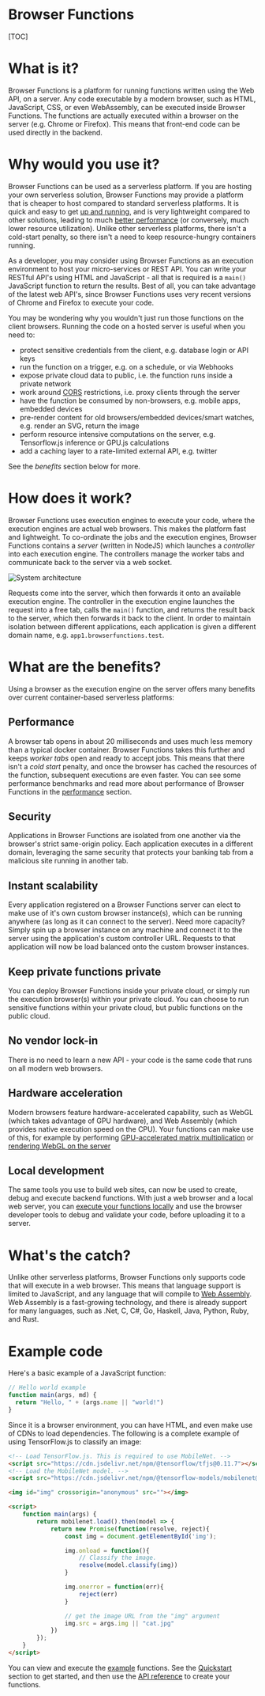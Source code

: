 Browser Functions
=======

[TOC]

# What is it?

Browser Functions is a platform for running functions written using the Web API, on a server. Any code executable by a modern browser, such as HTML, JavaScript, CSS, or even WebAssembly, can be executed inside Browser Functions. The functions are actually executed within a browser on the server (e.g. Chrome or Firefox). This means that front-end code can be used directly in the backend.

# Why would you use it?

Browser Functions can be used as a serverless platform. If you are hosting your own serverless solution, Browser Functions may provide a platform that is cheaper to host compared to standard serverless platforms. It is quick and easy to get [up and running](?install.md), and is very lightweight compared to other solutions, leading to much [better performance](?performance.md) (or conversely, much lower resource utilization). Unlike other serverless platforms, there isn't a cold-start penalty, so there isn't a need to keep resource-hungry containers running.

As a developer, you may consider using Browser Functions as an execution environment to host your micro-services or REST API. You can write your RESTful API's using HTML and JavaScript - all that is required is a `main()` JavaScript function to return the results. Best of all, you can take advantage of the latest web API's, since Browser Functions uses very recent versions of Chrome and Firefox to execute your code.

You may be wondering why you wouldn't just run those functions on the client browsers. Running the code on a hosted server is useful when you need to:

- protect sensitive credentials from the client, e.g. database login or API keys
- run the function on a trigger, e.g. on a schedule, or via Webhooks
- expose private cloud data to public, i.e. the function runs inside a private network
- work around [CORS](https://developer.mozilla.org/en-US/docs/Web/HTTP/CORS) restrictions, i.e. proxy clients through the server
- have the function be consumed by non-browsers, e.g. mobile apps, embedded devices
- pre-render content for old browsers/embedded devices/smart watches, e.g. render an SVG, return the image
- perform resource intensive computations on the server, e.g. Tensorflow.js inference or GPU.js calculations
- add a caching layer to a rate-limited external API, e.g. twitter

See the *benefits* section below for more.

# How does it work?

Browser Functions uses execution engines to execute your code, where the execution engines are actual web browsers. This makes the platform fast and lightweight. To co-ordinate the jobs and the execution engines, Browser Functions contains a *server* (written in NodeJS) which launches a *controller* into each execution engine. The controllers manage the worker tabs and communicate back to the server via a web socket.

![System architecture](images/system-architecture.png)

Requests come into the server, which then forwards it onto an available execution engine. The controller in the execution engine launches the request into a free tab, calls the `main()` function, and returns the result back to the server, which then forwards it back to the client. In order to maintain isolation between different applications, each application is given a different domain name, e.g. `app1.browserfunctions.test`.

# What are the benefits?

Using a browser as the execution engine on the server offers many benefits over current container-based serverless platforms:

## Performance

A browser tab opens in about 20 milliseconds and uses much less memory than a typical docker container. Browser Functions takes this further and keeps *worker tabs* open and ready to accept jobs. This means that there isn't a *cold start* penalty, and once the browser has cached the resources of the function, subsequent executions are even faster. You can see some performance benchmarks and read more about performance of Browser Functions in the [performance](?performance.md) section.

## Security

Applications in Browser Functions are isolated from one another via the browser's strict same-origin policy. Each application executes in a different domain, leveraging the same security that protects your banking tab from a malicious site running in another tab.

## Instant scalability

Every application registered on a Browser Functions server can elect to make use of it's own custom browser instance(s), which can be running anywhere (as long as it can connect to the server). Need more capacity? Simply spin up a browser instance on any machine and connect it to the server using the application's custom controller URL. Requests to that application will now be load balanced onto the custom browser instances.

## Keep private functions private

You can deploy Browser Functions inside your private cloud, or simply run the execution browser(s) within your private cloud. You can choose to run sensitive functions within your private cloud, but public functions on the public cloud.

## No vendor lock-in

There is no need to learn a new API - your code is the same code that runs on all modern web browsers.

## Hardware acceleration

Modern browsers feature hardware-accelerated capability, such as WebGL (which takes advantage of GPU hardware), and Web Assembly (which provides native execution speed on the CPU). Your functions can make use of this, for example by performing [GPU-accelerated matrix multiplication](https://github.com/IBM/browser-functions/browser_backend/tree/master/functions_root/examples/files/gpu_matrix_multiply) or [rendering WebGL on the server](https://github.com/IBM/browser-functions/browser_backend/tree/master/functions_root/examples/files/webgl)

## Local development

The same tools you use to build web sites, can now be used to create, debug and execute backend functions. With just a web browser and a local web server, you can [execute your functions locally](?quickstart.md) and use the browser developer tools to debug and validate your code, before uploading it to a server.

# What's the catch?

Unlike other serverless platforms, Browser Functions only supports code that will execute in a web browser. This means that language support is limited to JavaScript, and any language that will compile to [Web Assembly](https://webassembly.org/). Web Assembly is a fast-growing technology, and there is already support for many languages, such as .Net, C, C#, Go, Haskell, Java, Python, Ruby, and Rust.

# Example code

Here's a basic example of a JavaScript function:

```javascript
// Hello world example
function main(args, md) {
  return "Hello, " + (args.name || "world!")
}
```

Since it is a browser environment, you can have HTML, and even make use of CDNs to load dependencies. The following is a complete example of using TensorFlow.js to classify an image:

```html
<!-- Load TensorFlow.js. This is required to use MobileNet. -->
<script src="https://cdn.jsdelivr.net/npm/@tensorflow/tfjs@0.11.7"></script>
<!-- Load the MobileNet model. -->
<script src="https://cdn.jsdelivr.net/npm/@tensorflow-models/mobilenet@0.1.1"></script>

<img id="img" crossorigin="anonymous" src=""></img>

<script>
    function main(args) {
        return mobilenet.load().then(model => {
            return new Promise(function(resolve, reject){
                const img = document.getElementById('img');

                img.onload = function(){
                    // Classify the image.
                    resolve(model.classify(img))
                }

                img.onerror = function(err){
                    reject(err)
                }

                // get the image URL from the "img" argument
                img.src = args.img || "cat.jpg"
            })
        });
    }
</script>
```

You can view and execute the [example](https://examples.browserfunctions.test/?access-key=examples) functions. See the [Quickstart](?quickstart.md) section to get started, and then use the [API reference](?api.md) to create your functions.
